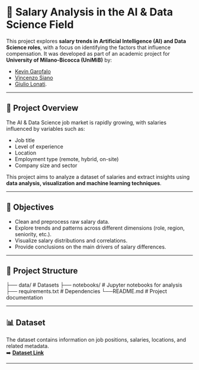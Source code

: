 # 💼 Salary Analysis in the AI & Data Science Field

This project explores **salary trends in Artificial Intelligence (AI) and Data Science roles**, with a focus on identifying the factors that influence compensation. It was developed as part of an academic project for **University of Milano-Bicocca (UniMiB)** by:
- [Kevin Garofalo](https://github.com/essskevin)
- [Vincenzo Siano](https://github.com/Weinsz)
- [Giulio Lonati](https://github.com/giulio1809).

---

## 📌 Project Overview

The AI & Data Science job market is rapidly growing, with salaries influenced by variables such as:
- Job title
- Level of experience
- Location
- Employment type (remote, hybrid, on-site)
- Company size and sector

This project aims to analyze a dataset of salaries and extract insights using **data analysis, visualization and machine learning techniques**.  

---

## 🎯 Objectives

- Clean and preprocess raw salary data.  
- Explore trends and patterns across different dimensions (role, region, seniority, etc.).  
- Visualize salary distributions and correlations.  
- Provide conclusions on the main drivers of salary differences.  

---

## 📂 Project Structure

├── data/ # Datasets
├── notebooks/ # Jupyter notebooks for analysis
├── requirements.txt # Dependencies
└──README.md # Project documentation

---

## 📊 Dataset

The dataset contains information on job positions, salaries, locations, and related metadata.  
➡️ **[Dataset Link](https://www.kaggle.com/datasets/adilshamim8/salaries-for-data-science-jobs)**  

---
